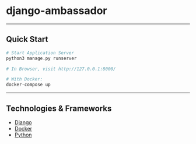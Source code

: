 # django-ambassador
---

## Quick Start

```sh
# Start Application Server
python3 manage.py runserver

# In Browser, visit http://127.0.0.1:8000/

# With Docker:
docker-compose up
```

---

## Technologies & Frameworks

- [Django]()
- [Docker]()
- [Python]()
